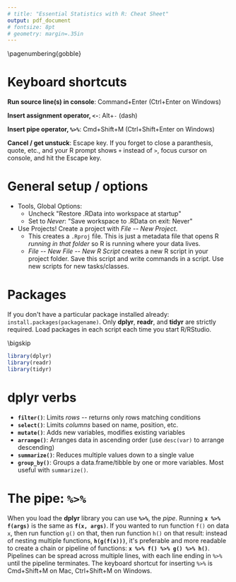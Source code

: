 ```yaml
---
# title: "Essential Statistics with R: Cheat Sheet"
output: pdf_document
# fontsize: 8pt
# geometry: margin=.35in
---
```


\pagenumbering{gobble}


# Keyboard shortcuts

**Run source line(s) in console**: Command+Enter (Ctrl+Enter on Windows)

**Insert assignment operator, `<-`**: Alt+`-` (dash)

**Insert pipe operator, `%>%`**: Cmd+Shift+M (Ctrl+Shift+Enter on Windows)

**Cancel / get unstuck**: Escape key. If you forget to close a paranthesis, quote, etc., and your R prompt shows `+` instead of `>`, focus cursor on console, and hit the Escape key.


# General setup / options

- Tools, Global Options: 
    - Uncheck "Restore .RData into workspace at startup"
    - Set to _Never_: "Save workspace to .RData on exit: Never"
- Use Projects! Create a project with _File -- New Project_.
    - This creates a `.Rproj` file. This is just a metadata file that opens R _running in that folder_ so R is running where your data lives.
    - _File -- New File -- New R Script_ creates a new R script in your project folder. Save this script and write commands in a script. Use new scripts for new tasks/classes.

# Packages

If you don't have a particular package installed already: `install.packages(packagename)`. Only **dplyr**, **readr**, and **tidyr** are strictly required. Load packages in each script each time you start R/RStudio.

\bigskip

```r
library(dplyr)
library(readr)
library(tidyr)
```


# dplyr verbs

- **`filter()`**: Limits _rows_ -- returns only rows matching conditions
- **`select()`**: Limits _columns_ based on name, position, etc.
- **`mutate()`**: Adds new variables, modifies existing variables
- **`arrange()`**: Arranges data in ascending order (use `desc(var)` to arrange descending)
- **`summarize()`**: Reduces multiple values down to a single value
- **`group_by()`**: Groups a data.frame/tibble by one or more variables. Most useful with `summarize()`.


# The pipe: **`%>%`**

When you load the **dplyr** library you can use **`%>%`**, the _pipe_. Running **`x %>% f(args)`** is the same as **`f(x, args)`**. If you wanted to run function `f()` on data `x`, then run function `g()` on that, then run function `h()` on that result: instead of nesting multiple functions, **`h(g(f(x)))`**, it's preferable and more readable to create a chain or pipeline of functions: **`x %>% f() %>% g() %>% h()`**. Pipelines can be spread across multiple lines, with each line ending in `%>%` until the pipeline terminates. The keyboard shortcut for inserting `%>%` is Cmd+Shift+M on Mac, Ctrl+Shift+M on Windows.

